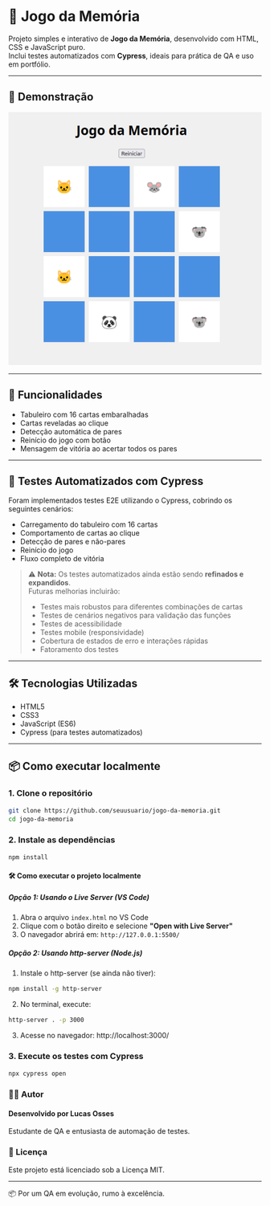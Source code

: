 # 🧠 Jogo da Memória

Projeto simples e interativo de **Jogo da Memória**, desenvolvido com HTML, CSS e JavaScript puro.  
Inclui testes automatizados com **Cypress**, ideais para prática de QA e uso em portfólio.

---

## 📸 Demonstração

![Demo do Jogo](assets/screenshot.png)

---

## 🚀 Funcionalidades

- Tabuleiro com 16 cartas embaralhadas
- Cartas reveladas ao clique
- Detecção automática de pares
- Reinício do jogo com botão
- Mensagem de vitória ao acertar todos os pares

---

## 🧪 Testes Automatizados com Cypress

Foram implementados testes E2E utilizando o Cypress, cobrindo os seguintes cenários:

- Carregamento do tabuleiro com 16 cartas
- Comportamento de cartas ao clique
- Detecção de pares e não-pares
- Reinício do jogo
- Fluxo completo de vitória

> ⚠️ **Nota:** Os testes automatizados ainda estão sendo **refinados e expandidos**.  
> Futuras melhorias incluirão:
> - Testes mais robustos para diferentes combinações de cartas
> - Testes de cenários negativos para validação das funções
> - Testes de acessibilidade
> - Testes mobile (responsividade)
> - Cobertura de estados de erro e interações rápidas
> - Fatoramento dos testes

---

## 🛠️ Tecnologias Utilizadas

- HTML5
- CSS3
- JavaScript (ES6)
- Cypress (para testes automatizados)

---

## 📦 Como executar localmente

### 1. Clone o repositório
```bash
git clone https://github.com/seuusuario/jogo-da-memoria.git
cd jogo-da-memoria
```

### 2. Instale as dependências
```bash
npm install
```

#### 🛠️ Como executar o projeto localmente

##### Opção 1: Usando o Live Server (VS Code)
1. Abra o arquivo `index.html` no VS Code
2. Clique com o botão direito e selecione **"Open with Live Server"**
3. O navegador abrirá em: `http://127.0.0.1:5500/`

##### Opção 2: Usando http-server (Node.js)
1. Instale o http-server (se ainda não tiver):
```bash
npm install -g http-server
```
2. No terminal, execute:
```bash
http-server . -p 3000
```
3. Acesse no navegador: http://localhost:3000/

### 3. Execute os testes com Cypress
```bash
npx cypress open
```

### 👨‍💻 Autor

#### Desenvolvido por Lucas Osses
Estudante de QA e entusiasta de automação de testes.

### 📌 Licença

Este projeto está licenciado sob a Licença MIT.

---

📦 Por um QA em evolução, rumo à excelência.